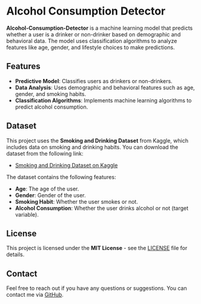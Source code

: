 # Alcohol Consumption Detector

**Alcohol-Consumption-Detector** is a machine learning model that predicts whether a user is a drinker or non-drinker based on demographic and behavioral data. The model uses classification algorithms to analyze features like age, gender, and lifestyle choices to make predictions.

## Features

- **Predictive Model**: Classifies users as drinkers or non-drinkers.
- **Data Analysis**: Uses demographic and behavioral features such as age, gender, and smoking habits.
- **Classification Algorithms**: Implements machine learning algorithms to predict alcohol consumption.


## Dataset

This project uses the **Smoking and Drinking Dataset** from Kaggle, which includes data on smoking and drinking habits. You can download the dataset from the following link:

- [Smoking and Drinking Dataset on Kaggle](https://www.kaggle.com/datasets/sooyoungher/smoking-drinking-dataset)

The dataset contains the following features:
- **Age**: The age of the user.
- **Gender**: Gender of the user.
- **Smoking Habit**: Whether the user smokes or not.
- **Alcohol Consumption**: Whether the user drinks alcohol or not (target variable).

## License

This project is licensed under the **MIT License** - see the [LICENSE](LICENSE) file for details.

## Contact

Feel free to reach out if you have any questions or suggestions. You can contact me via [GitHub](https://github.com/applehx7).

